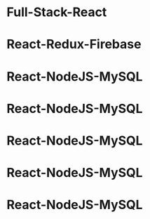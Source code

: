 # Full-Stack-React
# React-Redux-Firebase
# React-NodeJS-MySQL
# React-NodeJS-MySQL
# React-NodeJS-MySQL
# React-NodeJS-MySQL
# React-NodeJS-MySQL
